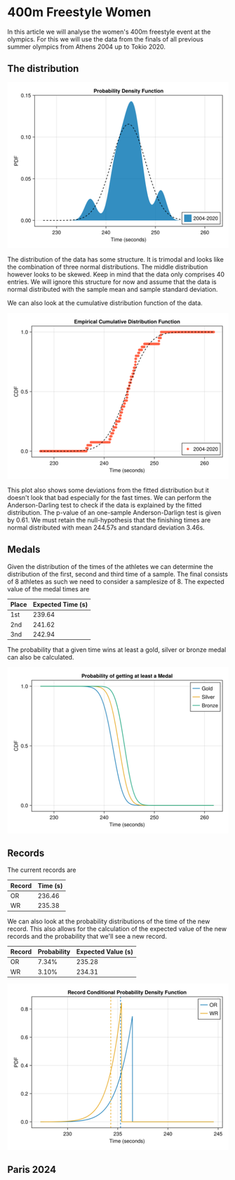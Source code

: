 # 400m Freestyle Women

In this article we will analyse the women's 400m freestyle event at the olympics. For this we will use the data from the finals of all previous summer olympics from Athens 2004 up to Tokio 2020. 

## The distribution

<p><img alt="freestyle-400m-women-pdf" src="../images/freestyle/freestyle-400m-women-distributionpdf.svg" style="float:center; width:600px" /></p>

The distribution of the data has some structure. It is trimodal and looks like the combination of three normal distributions. The middle distribution however looks to be skewed. Keep in mind that the data only comprises 40 entries. We will ignore this structure for now and assume that the data is normal distributed with the sample mean and sample standard deviation.

We can also look at the cumulative distribution function of the data.
<p><img alt="freestyle-400m-women-cdf" src="../images/freestyle/freestyle-400m-women-distributioncdf.svg" style="float:center; width:600px" /></p>
This plot also shows some deviations from the fitted distribution but it doesn't look that bad especially for the fast times. We can perform the Anderson-Darling test to check if the data is explained by the fitted distribution. The p-value of an one-sample Anderson-Darlign test is given by 0.61. We must retain the null-hypothesis that the finishing times are normal distributed with mean 244.57s and standard deviation 3.46s.

## Medals
Given the distribution of the times of the athletes we can determine the distribution of the first, second and third time of a sample. The final consists of 8 athletes as such we need to consider a samplesize of 8. The expected value of the medal times are

| Place | Expected Time (s) |
| ----- | ------------- |
| 1st | 239.64 |
| 2nd | 241.62 |
| 3nd | 242.94 |

The probability that a given time wins at least a gold, silver or bronze medal can also be calculated.
<p><img alt="freestyle-400m-women-medal" src="../images/freestyle/freestyle-400m-women-medal.svg" style="float:center; width:600px" /></p>

## Records
The current records are

| Record | Time (s) |
|----|-------|
| OR | 236.46|
| WR | 235.38|

We can also look at the probability distributions of the time of the new record. This also allows for the calculation of the expected value of the new records and the probability that we'll see a new record.

| Record | Probability | Expected Value (s)|
| -- | ------ | --- |
| OR | 7.34% | 235.28 |
| WR | 3.10% | 234.31 |

<p><img alt="freestyle-400m-women-record" src="../images/freestyle/freestyle-400m-women-records.svg" style="float:center; width:600px" /></p>



## Paris 2024